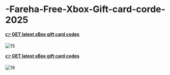 # -Fareha-Free-Xbox-Gift-card-corde-2025

**[👉 GET latest xBox gift card codes](https://rosofferzone.com/)**

![15](https://github.com/user-attachments/assets/7e7eb9a3-895d-4cdd-89de-0cf32df1c8bb)

**[👉 GET latest xBox gift card codes](https://rosofferzone.com/)**

![16](https://github.com/user-attachments/assets/4f318a16-f55a-4aef-b347-59ca56fd28a3)
